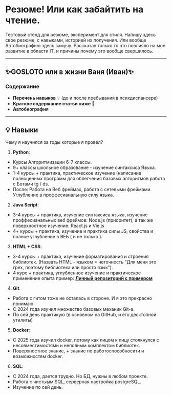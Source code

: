 # Резюме! Или как забайтить на чтение.
Тестовый стенд для резюме, эксперимент для стиля. Напишу здесь свое резюме, с навыками, историей их получения. Или вообще Автобиографию здесь замучу. Рассказав только то что повлияло на мое развитие в области IT, и причины почему это вообще свершилось.

---

## ✨GOSLOTO или в жизни Ваня (Иван)✨

### Содержание
- **Перечень навыков** 💡 (до и после пребывания в психдиспансере)
- **Краткое содержание статьи ниже** 📌
- **Автобиография**

---

## 💡 Навыки
Чему я научился за годы которые я провел?
1. **Python**:
- Курсы Алгоритмизации 6-7 классы.
- 9+ классы школьное образование - изучение синтаксиса Языка.
- 1-4 курсы + практика, практическое изучение (написание полноценных программ для облегчения базовых алгоритмов работа с Ботами tg / ds.
- После: Работа на Веб фреймах, работа с сетевыми фреймами. Углубление в проффесианальную силу языка.
2. **Java Script**:
- 3-4 курсы + практика, изучение синтаксиса языка, изучение проффесианальных веб фреймов: Node.js (приоритет), а так же поверхностное изучение: React.js и Vie.js
- 4+ курсы + практика, изучение и практика силы JS, свойства и полное углубление в ВЕБ ( и не только ).
3. **HTML + CSS**:
- 3-4 курсы + практика, изучение форматирования и строения библиотек. (Назвать HTML - языком = неточность "Для меня это грех, поэтому библиотека или просто язык").
- 4 курс + практика, углубленное изучение и практическое применение опыта пример:  [**Личный репозиторий с примером**](https://github.com/G0SL0T0/Stop_Kill_Your_Time)

4. **Git**:
- Работа с гитом тоже не осталась в стороне. И я это прекрасно понимаю.
- С 2024 года изучил множество базовых механик Git-a.
- По сей день практикую (в основном на GitHub, и его десктопной утилиты)

5. **Docker**:
-  С 2025 года изучил docker, потому как лицом к лицу столкнулся с несовместимостями и неполным комплектом библиотек.
-  Поверхностное знание, + знание по работоспособносити и возможностям docker.

6. **SQL**:
- С 2024 года, дается трудно. Но БД, нужны в любом проекте.
- Работа с чистыым SQL, серверная настройка postgreSQL.
- Изучение по сей день.

